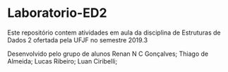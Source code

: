 # Laboratorio-ED2
Este repositório contem atividades em aula da disciplina de Estruturas de Dados 2 ofertada pela UFJF no semestre 2019.3

Desenvolvido pelo grupo de alunos
Renan N C Gonçalves;
Thiago de Almeida;
Lucas Ribeiro;
Luan Ciribelli;

